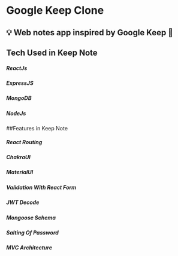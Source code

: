 # Google Keep Clone
## 💡 Web notes app inspired by Google Keep 📝

## Tech Used in Keep Note
##### ReactJs
##### ExpressJS
##### MongoDB
##### NodeJs


##Features in Keep Note
##### React Routing
##### ChakraUI
##### MaterialUI
##### Validation With React Form
##### JWT Decode
##### Mongoose Schema
##### Salting Of Password
##### MVC Architecture